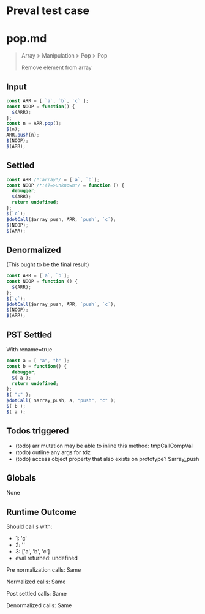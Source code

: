 # Preval test case

# pop.md

> Array > Manipulation > Pop > Pop
>
> Remove element from array

## Input

`````js filename=intro
const ARR = [ `a`, `b`, `c` ];
const NOOP = function() {
  $(ARR);
};
const n = ARR.pop();
$(n);
ARR.push(n);
$(NOOP);
$(ARR);
`````


## Settled


`````js filename=intro
const ARR /*:array*/ = [`a`, `b`];
const NOOP /*:()=>unknown*/ = function () {
  debugger;
  $(ARR);
  return undefined;
};
$(`c`);
$dotCall($array_push, ARR, `push`, `c`);
$(NOOP);
$(ARR);
`````


## Denormalized
(This ought to be the final result)

`````js filename=intro
const ARR = [`a`, `b`];
const NOOP = function () {
  $(ARR);
};
$(`c`);
$dotCall($array_push, ARR, `push`, `c`);
$(NOOP);
$(ARR);
`````


## PST Settled
With rename=true

`````js filename=intro
const a = [ "a", "b" ];
const b = function() {
  debugger;
  $( a );
  return undefined;
};
$( "c" );
$dotCall( $array_push, a, "push", "c" );
$( b );
$( a );
`````


## Todos triggered


- (todo) arr mutation may be able to inline this method: tmpCallCompVal
- (todo) outline any args for tdz
- (todo) access object property that also exists on prototype? $array_push


## Globals


None


## Runtime Outcome


Should call `$` with:
 - 1: 'c'
 - 2: '<function>'
 - 3: ['a', 'b', 'c']
 - eval returned: undefined

Pre normalization calls: Same

Normalized calls: Same

Post settled calls: Same

Denormalized calls: Same
